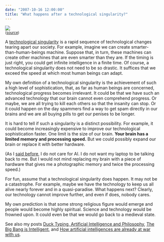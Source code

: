 ```yaml
---
date: "2007-10-16 12:00:00"
title: "What happens after a technological singularity?"
---
```



<img decoding="async" src="http://farm1.static.flickr.com/49/112475613_276eec40a1_m.jpg" /><br/><small>([source](http://www.flickr.com/photos/gi/))</small>

A [technological singularity](https://en.wikipedia.org/wiki/Technological_singularity) is a rapid sequence of technological changes tearing apart our society. For example, imagine we can create smarter-than-human-beings machine. Suppose that, in turn, these machines can create other machines that are even smarter than they are. If the timing is just right, you could get infinite intelligence in a finite time. Of course, a technological singularity does not need to be so drastic. It suffices that we exceed the speed at which most human beings can adapt.

My own definition of a technological singularity is the achievement of such a high level of sophistication, that, as far as human beings are concerned, technological progress becomes irrelevant. It could be that we have such an advanced technology that our brain cannot even comprehend progress. Or maybe, we are all trying to kill each others so that the insanity can stop. Or it could happen on the day spammers find a way to get spam directly in our brains and we are all buying pills to get our penises to be longer.

It is hard to tell if such a singularity is a distinct possibility. For example, it could become increasingly expensive to improve our technological sophistication faster. One limit is the size of our brain. __Your brain has a limited memory and processing speed.__ But we could possibly expand our brain or replace it with better hardware.

(As I [said before](/lemire/blog/2007/09/10/machine-smarter-than-naked-or-assisted-human-being/), I do not care for AI. I do not want my laptop to be talking back to me. But I would not mind replacing my brain with a piece of hardware that gives me a photographic memory and twice the processing speed.)

For fun, assume that a technological singularity does happen. It may not be a catastrophe. For example, maybe we have the technology to keep us all alive nearly forever and in a quasi-paradise. What happens next? Clearly, our technology cannot improve further, and even if does, nobody cares.

My own prediction is that some strong religious figure would emerge and people would become highly spiritual. Science and technology would be frowned upon. It could even be that we would go back to a medieval state.

See also my posts [Duck Typing, Artificial Intelligence and Philosophy](/lemire/blog/2007/01/27/duck-typing-artificial-intelligence-and-philosophy/), [The Big Bang is Intelligent](/lemire/blog/2007/02/02/the-big-bang-is-intelligent/), and [How artificial intelligences are already at war with us](/lemire/blog/2007/02/16/how-artificial-intelligences-are-already-at-war-with-us/).

